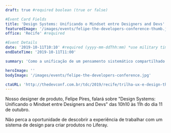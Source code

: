 ```yaml
---
draft: true #required boolean (true or false)

#Event Card Fields
title: 'Design Systems: Unificando o Mindset entre Designers and Devs' #required
featuredImage: '/images/events/felipe-the-developers-conference-thumb.jpg' #required
office: 'Recife' #required

#Event Details
date: '2019-10-11T10:10' #required (yyyy-mm-ddThh:mm) *use military time
endDateTime: '2019-10-11T11:00'

summary: 'Como a unificação de um pensamento sistemático compartilhado entre designers e desenvolvedores é fundamental na construção de sistemas de design eficientes.'

heroImage: ''
bodyImage: '/images/events/felipe-the-developers-conference.jpg'

ctaURL: 'http://thedevconf.com.br/tdc/2019/recife/trilha-ux-e-design-thinking'
---
```


Nosso designer de produto, Felipe Pires, falará sobre "Design Systems: Unificando o Mindset entre Designers and Devs" das 10h10 às 11h do dia 11 de outubro.

Não perca a oportunidade de descobrir a experiência de trabalhar com um sistema de design para criar produtos no Liferay.
